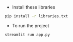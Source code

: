 - Install these libraries
```bash
pip install -r libraries.txt
```

- To run the project 
```bash
streamlit run app.py
```